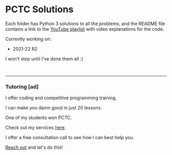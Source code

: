 # PCTC Solutions

Each folder has Python 3 solutions to all the problems, and the README file contains a link to the [YouTube playlist](https://www.youtube.com/@sourishsharma17/playlists) with video explanations for the code.

Currently working on:
- 2021-22 R2

I won't stop until I've done them all :)


<br>

---
### Tutoring [ad]

I offer coding and competitive programming training.

I can make you damn good in just 20 lessons. 

One of my students won PCTC.

Check out my services [here](https://www.superprof.co.uk/experienced-python-programmer-winner-multiple-national-coding-competitions-and-part-time-professional-software-engineer-have.html).

I offer a free consultation call to see how I can best help you. 

[Reach out](https://blinq.me/5k598Yo3nmxb?bs=db) and let's do this!
